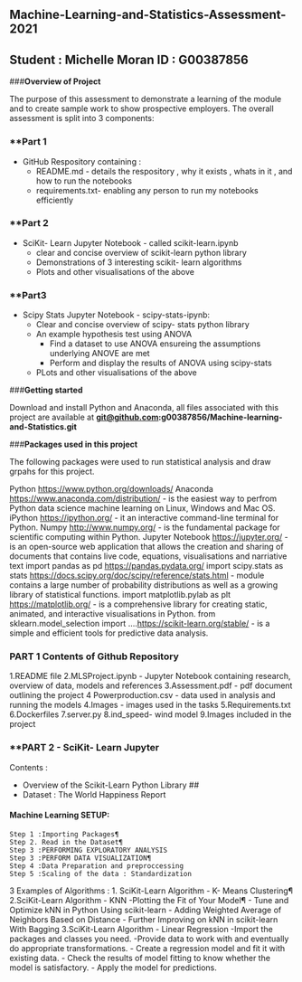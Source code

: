 ## Machine-Learning-and-Statistics-Assessment-2021

Student : Michelle Moran
ID : G00387856
----------------------------------------------------------------------------------------------------------------------


###**Overview of Project**

The purpose of this assessment to demonstrate a learning of the module and to create sample work to show prospective employers. The overall assessment is split into 3 components: 

### **Part 1

 - GitHub Respository containing : 
     - README.md - details the respository  , why it exists , whats in it , and how to run the notebooks
     - requirements.txt- enabling any person to run my notebooks efficiently

### **Part 2
 - SciKit- Learn Jupyter Notebook - called scikit-learn.ipynb
     - clear and concise overview of scikit-learn python library
     - Demonstrations of 3 interesting scikit- learn algorithms
     - Plots and other visualisations of the above
     
### **Part3
 - Scipy Stats Jupyter Notebook - scipy-stats-ipynb:
     - Clear and concise overview of scipy- stats python library
     - An example hypothesis test using ANOVA 
         - Find a dataset to use ANOVA ensureing the assumptions underlying ANOVE are met 
         - Perform and display the results of ANOVA using scipy-stats
     - PLots and other visualisations of the above


###**Getting started**

Download and install Python and Anaconda, all files associated with this project are available at **git@github.com:g00387856/Machine-learning-and-Statistics.git**

###**Packages used in this project**

The following packages were used to run statistical analysis and draw grpahs for this project.

Python https://www.python.org/downloads/
Anaconda https://www.anaconda.com/distribution/ - is the easiest way to perfrom Python data science machine learning on Linux, Windows and Mac OS.
iPython https://ipython.org/ - it an interactive command-line terminal for Python.
Numpy http://www.numpy.org/ - is the fundamental package for scientific computing within Python.
Jupyter Notebook https://jupyter.org/ - is an open-source web application that allows the creation and sharing of documents that contains live code, equations, visualisations and narriative text
import pandas as pd https://pandas.pydata.org/
import scipy.stats as stats https://docs.scipy.org/doc/scipy/reference/stats.html - module contains a large number of probability distributions as well as a growing library of statistical functions.
import matplotlib.pylab as plt https://matplotlib.org/ - is a comprehensive library for creating static, animated, and interactive visualisations in Python.
from sklearn.model_selection import ....https://scikit-learn.org/stable/ - is a simple and efficient tools for predictive data analysis.

### **PART 1 Contents of Github Repository**

1.README file
2.MLSProject.ipynb - Jupyter Notebook containing research, overview of data, models and references
3.Assessment.pdf - pdf document outlining the project 4 Powerproduction.csv - data used in analysis and running the models
4.Images - images used in the tasks
5.Requirements.txt
6.Dockerfiles
7.server.py
8.ind_speed- wind model
9.Images included in the project     

### **PART 2 - SciKit- Learn Jupyter

Contents :

 - Overview of the Scikit-Learn Python Library ##
 - Dataset : The World Happiness Report
 
#### Machine Learning SETUP:

    Step 1 :Importing Packages¶
    Step 2. Read in the Dataset¶
    Step 3 :PERFORMING EXPLORATORY ANALYSIS
    Step 3 :PERFORM DATA VISUALIZATION¶
    Step 4 :Data Preparation and preproccessing
    Step 5 :Scaling of the data : Standardization

3 Examples of Algorithms : 
    1. SciKit-Learn Algorithm - K- Means Clustering¶
    2.SciKit-Learn Algorithm - KNN
        -Plotting the Fit of Your Model¶
        - Tune and Optimize kNN in Python Using scikit-learn
        - Adding Weighted Average of Neighbors Based on Distance
        - Further Improving on kNN in scikit-learn With Bagging
    3.SciKit-Learn Algorithm - Linear Regression
        -Import the packages and classes you need.
        -Provide data to work with and eventually do appropriate transformations.
        - Create a regression model and fit it with existing data.
        - Check the results of model fitting to know whether the model is satisfactory.
        - Apply the model for predictions.



